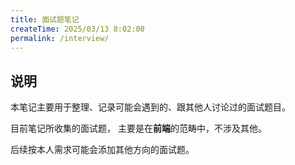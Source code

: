 ```yaml
---
title: 面试题笔记
createTime: 2025/03/13 8:02:00
permalink: /interview/
---
```


## 说明

本笔记主要用于整理、记录可能会遇到的、跟其他人讨论过的面试题目。

目前笔记所收集的面试题， 主要是在**前端**的范畴中，不涉及其他。

后续按本人需求可能会添加其他方向的面试题。